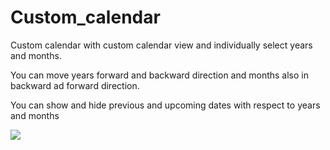 # Custom_calendar
Custom calendar with custom calendar view and individually select years and months.

You can move years forward and backward direction and months also in backward ad forward direction.

You can show and hide previous and upcoming dates with respect to years and months

![](app/src/main/res/drawable/refrence_image.png)

